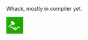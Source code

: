 Whack, mostly in compiler yet.

<a href="https://github.com/whackengine" target="_blank"><img src="icons/whack.png" alt="Whack" width="45"></a>
